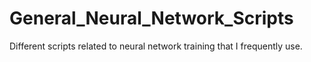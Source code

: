 # General_Neural_Network_Scripts
Different scripts related to neural network training that I frequently use.
